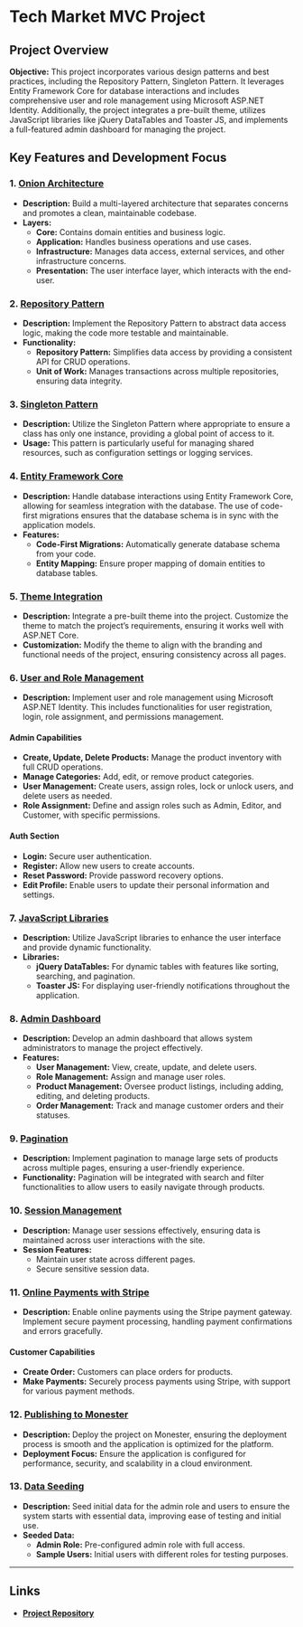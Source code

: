# Tech Market MVC Project 

## Project Overview

**Objective:** This project incorporates various design patterns and best practices, including the Repository Pattern, Singleton Pattern. It leverages Entity Framework Core for database interactions and includes comprehensive user and role management using Microsoft ASP.NET Identity. Additionally, the project integrates a pre-built theme, utilizes JavaScript libraries like jQuery DataTables and Toaster JS, and implements a full-featured admin dashboard for managing the project.

## Key Features and Development Focus

### 1. [Onion Architecture](#onion-architecture)
- **Description:** Build a multi-layered architecture that separates concerns and promotes a clean, maintainable codebase.
- **Layers:**
  - **Core:** Contains domain entities and business logic.
  - **Application:** Handles business operations and use cases.
  - **Infrastructure:** Manages data access, external services, and other infrastructure concerns.
  - **Presentation:** The user interface layer, which interacts with the end-user.

### 2. [Repository Pattern](#repository-pattern)
- **Description:** Implement the Repository Pattern to abstract data access logic, making the code more testable and maintainable. 
- **Functionality:**
  - **Repository Pattern:** Simplifies data access by providing a consistent API for CRUD operations.
  - **Unit of Work:** Manages transactions across multiple repositories, ensuring data integrity.

### 3. [Singleton Pattern](#singleton-pattern)
- **Description:** Utilize the Singleton Pattern where appropriate to ensure a class has only one instance, providing a global point of access to it.
- **Usage:** This pattern is particularly useful for managing shared resources, such as configuration settings or logging services.

### 4. [Entity Framework Core](#entity-framework-core)
- **Description:** Handle database interactions using Entity Framework Core, allowing for seamless integration with the database. The use of code-first migrations ensures that the database schema is in sync with the application models.
- **Features:**
  - **Code-First Migrations:** Automatically generate database schema from your code.
  - **Entity Mapping:** Ensure proper mapping of domain entities to database tables.

### 5. [Theme Integration](#theme-integration)
- **Description:** Integrate a pre-built theme into the project. Customize the theme to match the project’s requirements, ensuring it works well with ASP.NET Core.
- **Customization:** Modify the theme to align with the branding and functional needs of the project, ensuring consistency across all pages.

### 6. [User and Role Management](#user-and-role-management)
- **Description:** Implement user and role management using Microsoft ASP.NET Identity. This includes functionalities for user registration, login, role assignment, and permissions management.

#### Admin Capabilities
- **Create, Update, Delete Products:** Manage the product inventory with full CRUD operations.
- **Manage Categories:** Add, edit, or remove product categories.
- **User Management:** Create users, assign roles, lock or unlock users, and delete users as needed.
- **Role Assignment:** Define and assign roles such as Admin, Editor, and Customer, with specific permissions.

#### Auth Section
- **Login:** Secure user authentication.
- **Register:** Allow new users to create accounts.
- **Reset Password:** Provide password recovery options.
- **Edit Profile:** Enable users to update their personal information and settings.

### 7. [JavaScript Libraries](#javascript-libraries)
- **Description:** Utilize JavaScript libraries to enhance the user interface and provide dynamic functionality.
- **Libraries:**
  - **jQuery DataTables:** For dynamic tables with features like sorting, searching, and pagination.
  - **Toaster JS:** For displaying user-friendly notifications throughout the application.

### 8. [Admin Dashboard](#admin-dashboard)
- **Description:** Develop an admin dashboard that allows system administrators to manage the project effectively.
- **Features:**
  - **User Management:** View, create, update, and delete users.
  - **Role Management:** Assign and manage user roles.
  - **Product Management:** Oversee product listings, including adding, editing, and deleting products.
  - **Order Management:** Track and manage customer orders and their statuses.

### 9. [Pagination](#pagination)
- **Description:** Implement pagination to manage large sets of products across multiple pages, ensuring a user-friendly experience.
- **Functionality:** Pagination will be integrated with search and filter functionalities to allow users to easily navigate through products.

### 10. [Session Management](#session-management)
- **Description:** Manage user sessions effectively, ensuring data is maintained across user interactions with the site.
- **Session Features:** 
  - Maintain user state across different pages.
  - Secure sensitive session data.

### 11. [Online Payments with Stripe](#online-payments-with-stripe)
- **Description:** Enable online payments using the Stripe payment gateway. Implement secure payment processing, handling payment confirmations and errors gracefully.

#### Customer Capabilities
- **Create Order:** Customers can place orders for products.
- **Make Payments:** Securely process payments using Stripe, with support for various payment methods.

### 12. [Publishing to Monester](#publishing-to-monester)
- **Description:** Deploy the project on Monester, ensuring the deployment process is smooth and the application is optimized for the platform.
- **Deployment Focus:** Ensure the application is configured for performance, security, and scalability in a cloud environment.

### 13. [Data Seeding](#data-seeding)
- **Description:** Seed initial data for the admin role and users to ensure the system starts with essential data, improving ease of testing and initial use.
- **Seeded Data:**
  - **Admin Role:** Pre-configured admin role with full access.
  - **Sample Users:** Initial users with different roles for testing purposes.

---

## Links
- **[Project Repository](https://github.com/mohamedshawky70/Tech_Market)**
